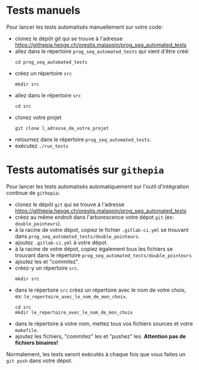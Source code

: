 # Tests manuels

Pour lancer les tests automatisés manuellement sur votre code:

- clonez le dépôt git qui se trouve à l'adresse <https://githepia.hesge.ch/orestis.malaspin/prog_seq_automated_tests>
- allez dans le répertoire `prog_seq_automated_tests` qui vient d'être créé:
    ```
    cd prog_seq_automated_tests
    ```
- créez un répertoire `src`
    ```
    mkdir src
    ```
- allez dans le répertoire `src`
    ```
    cd src
    ```
- clonez votre projet
    ```
    git clone l_adresse_de_votre_projet
    ```
- retournez dans le répertoire `prog_seq_automated_tests`.
- exécutez `./run_tests`

# Tests automatisés sur `githepia`

Pour lancer les tests automatisés automatiquement sur l'outil d'intégration continue de `githepia`:

- clonez le dépôt `git` qui se trouve à l'adresse <https://githepia.hesge.ch/orestis.malaspin/prog_seq_automated_tests>
- créez au même endroit dans l'arborescence votre dépot `git` (ex: `double_pointeurs`).
- à la racine de votre dépot, copiez le fichier `.gitlab-ci.yml` se trouvant dans `prog_seq_automated_tests/double_pointeurs`.
- ajoutez `.gitlab-ci.yml` à votre dépot.
- à la racine de votre dépot, copiez également tous les fichiers se trouvant dans le répertoire `prog_seq_automated_tests/double_pointeurs`
- ajoutez les et "commitez".
- créez-y un répertoire `src`.
    ```
    mkdir src
    ```
- dans le répertoire `src` créez un répertoire avec le nom de votre choix, ex: `le_repertoire_avec_le_nom_de_mon_choix`.
    ```
    cd src
    mkdir le_repertoire_avec_le_nom_de_mon_choix
    ```
- dans le répertoire à votre nom, mettez tous vos fichiers sources et votre `makefile`.
- ajoutez les fichiers, "commitez" les et "pushez" les. **Attention pas de fichiers binaires!**

Normalement, les tests seront exécutés à chaque fois que vous faites un `git push` dans votre dépot.
